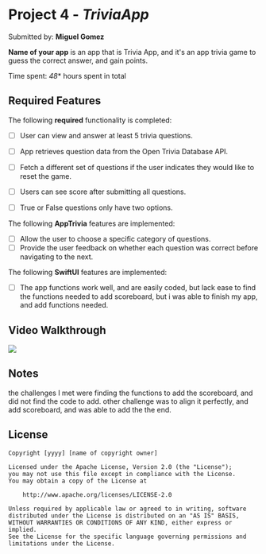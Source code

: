 # Project 4 - *TriviaApp*

Submitted by: **Miguel Gomez**

**Name of your app** is an app that is Trivia App, and it's an app trivia game to guess the correct answer, and gain points.

Time spent: *48** hours spent in total

## Required Features

The following **required** functionality is completed:

- [ ] User can view and answer at least 5 trivia questions.
- [ ] App retrieves question data from the Open Trivia Database API.
- [ ] Fetch a different set of questions if the user indicates they would like to reset the game.
- [ ] Users can see score after submitting all questions.
- [ ] True or False questions only have two options.


The following **AppTrivia** features are implemented:

  
- [ ] Allow the user to choose a specific category of questions.
- [ ] Provide the user feedback on whether each question was correct before navigating to the next.

The following **SwiftUI** features are implemented:

- [ ] The app functions work well, and are easily coded, but lack ease to find the functions needed to add scoreboard, but i was able to finish my app, and add functions needed.

## Video Walkthrough

<div>
    <a href="https://www.loom.com/share/eb77dc372785478d9b17c60616cbdde4">
    <a href="https://www.loom.com/share/eb77dc372785478d9b17c60616cbdde4">
      <img style="max-width:300px;" src="https://cdn.loom.com/sessions/thumbnails/eb77dc372785478d9b17c60616cbdde4-with-play.gif">
    </a>
  </div>

## Notes
the challenges I met were finding the functions to add the scoreboard, and did not find the code to add.
other challenge was to align it perfectly, and add scoreboard, and was able to add the the end.

## License

    Copyright [yyyy] [name of copyright owner]

    Licensed under the Apache License, Version 2.0 (the "License");
    you may not use this file except in compliance with the License.
    You may obtain a copy of the License at

        http://www.apache.org/licenses/LICENSE-2.0

    Unless required by applicable law or agreed to in writing, software
    distributed under the License is distributed on an "AS IS" BASIS,
    WITHOUT WARRANTIES OR CONDITIONS OF ANY KIND, either express or implied.
    See the License for the specific language governing permissions and
    limitations under the License.
